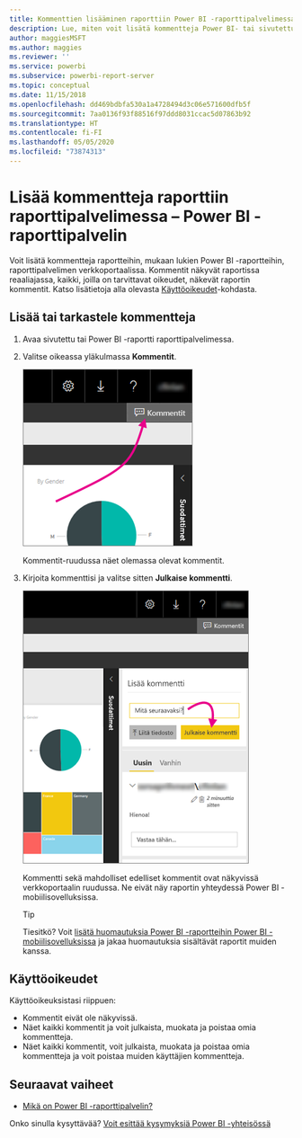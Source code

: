```yaml
---
title: Kommenttien lisääminen raporttiin Power BI -raporttipalvelimessa
description: Lue, miten voit lisätä kommentteja Power BI- tai sivutettuun raporttiin Power BI -raporttipalvelimessa tai SQL Server Reporting Services -raporttipalvelimessa.
author: maggiesMSFT
ms.author: maggies
ms.reviewer: ''
ms.service: powerbi
ms.subservice: powerbi-report-server
ms.topic: conceptual
ms.date: 11/15/2018
ms.openlocfilehash: dd469bdbfa530a1a4728494d3c06e571600dfb5f
ms.sourcegitcommit: 7aa0136f93f88516f97ddd8031ccac5d07863b92
ms.translationtype: HT
ms.contentlocale: fi-FI
ms.lasthandoff: 05/05/2020
ms.locfileid: "73874313"
---
```

# <a name="add-comments-to-a-report-in-a-report-server---power-bi-report-server"></a>Lisää kommentteja raporttiin raporttipalvelimessa – Power BI -raporttipalvelin

Voit lisätä kommentteja raportteihin, mukaan lukien Power BI -raportteihin, raporttipalvelimen verkkoportaalissa. Kommentit näkyvät raportissa reaaliajassa, kaikki, joilla on tarvittavat oikeudet, näkevät raportin kommentit. Katso lisätietoja alla olevasta [Käyttöoikeudet](#permissions)-kohdasta.

## <a name="add-or-view-comments"></a>Lisää tai tarkastele kommentteja

1. Avaa sivutettu tai Power BI -raportti raporttipalvelimessa.
2. Valitse oikeassa yläkulmassa **Kommentit**.

    ![Valitse kommentit](media/add-comments/report-server-web-portal-comments-button.png)

    Kommentit-ruudussa näet olemassa olevat kommentit.
3. Kirjoita kommenttisi ja valitse sitten **Julkaise kommentti**.

    ![Julkaise kommentti](media/add-comments/report-server-web-portal-comments-pane.png)

    Kommentti sekä mahdolliset edelliset kommentit ovat näkyvissä verkkoportaalin ruudussa. Ne eivät näy raportin yhteydessä Power BI -mobiilisovelluksissa.

   > [!TIP]
   > Tiesitkö? Voit [lisätä huomautuksia Power BI -raportteihin Power BI -mobiilisovelluksissa](../consumer/mobile/mobile-annotate-and-share-a-tile-from-the-mobile-apps.md) ja jakaa huomautuksia sisältävät raportit muiden kanssa.

## <a name="permissions"></a>Käyttöoikeudet

Käyttöoikeuksistasi riippuen:

* Kommentit eivät ole näkyvissä.
* Näet kaikki kommentit ja voit julkaista, muokata ja poistaa omia kommentteja.
* Näet kaikki kommentit, voit julkaista, muokata ja poistaa omia kommentteja ja voit poistaa muiden käyttäjien kommentteja.

## <a name="next-steps"></a>Seuraavat vaiheet
* [Mikä on Power BI -raporttipalvelin?](get-started.md)  

Onko sinulla kysyttävää? [Voit esittää kysymyksiä Power BI -yhteisössä](https://community.powerbi.com/)

